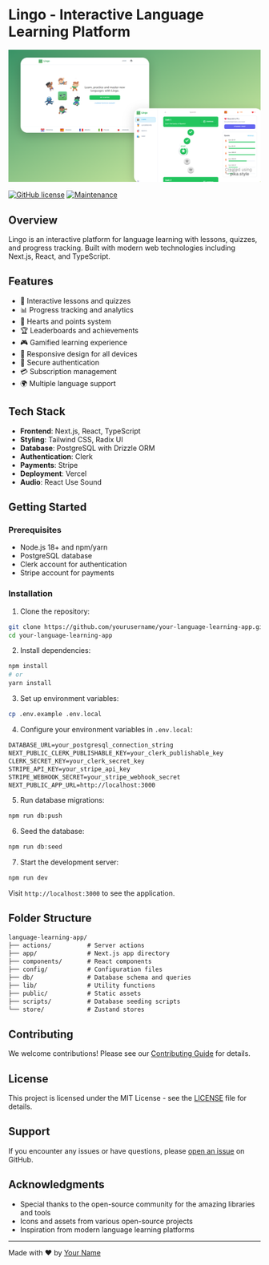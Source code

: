 # Lingo - Interactive Language Learning Platform

![Lingo - Interactive platform for language learning.](/.github/images/img_main.png "Lingo - Interactive platform for language learning.")

[![GitHub license](https://img.shields.io/badge/license-MIT-blue.svg)](https://github.com/yourusername/your-language-learning-app/blob/main/LICENSE "GitHub license")
[![Maintenance](https://img.shields.io/badge/Maintained%3F-yes-green.svg)](https://github.com/yourusername/your-language-learning-app/commits/main "Maintenance")

## Overview

Lingo is an interactive platform for language learning with lessons, quizzes, and progress tracking. Built with modern web technologies including Next.js, React, and TypeScript.

## Features

- 🎯 Interactive lessons and quizzes
- 📊 Progress tracking and analytics
- 💎 Hearts and points system
- 🏆 Leaderboards and achievements
- 🎮 Gamified learning experience
- 📱 Responsive design for all devices
- 🔐 Secure authentication
- 💳 Subscription management
- 🌍 Multiple language support

## Tech Stack

- **Frontend**: Next.js, React, TypeScript
- **Styling**: Tailwind CSS, Radix UI
- **Database**: PostgreSQL with Drizzle ORM
- **Authentication**: Clerk
- **Payments**: Stripe
- **Deployment**: Vercel
- **Audio**: React Use Sound

## Getting Started

### Prerequisites

- Node.js 18+ and npm/yarn
- PostgreSQL database
- Clerk account for authentication
- Stripe account for payments

### Installation

1. Clone the repository:
```bash
git clone https://github.com/yourusername/your-language-learning-app.git
cd your-language-learning-app
```

2. Install dependencies:
```bash
npm install
# or
yarn install
```

3. Set up environment variables:
```bash
cp .env.example .env.local
```

4. Configure your environment variables in `.env.local`:
```env
DATABASE_URL=your_postgresql_connection_string
NEXT_PUBLIC_CLERK_PUBLISHABLE_KEY=your_clerk_publishable_key
CLERK_SECRET_KEY=your_clerk_secret_key
STRIPE_API_KEY=your_stripe_api_key
STRIPE_WEBHOOK_SECRET=your_stripe_webhook_secret
NEXT_PUBLIC_APP_URL=http://localhost:3000
```

5. Run database migrations:
```bash
npm run db:push
```

6. Seed the database:
```bash
npm run db:seed
```

7. Start the development server:
```bash
npm run dev
```

Visit `http://localhost:3000` to see the application.

## Folder Structure

```
language-learning-app/
├── actions/          # Server actions
├── app/              # Next.js app directory
├── components/       # React components
├── config/           # Configuration files
├── db/               # Database schema and queries
├── lib/              # Utility functions
├── public/           # Static assets
├── scripts/          # Database seeding scripts
└── store/            # Zustand stores
```

## Contributing

We welcome contributions! Please see our [Contributing Guide](CONTRIBUTING.md) for details.

## License

This project is licensed under the MIT License - see the [LICENSE](LICENSE) file for details.

## Support

If you encounter any issues or have questions, please [open an issue](https://github.com/yourusername/your-language-learning-app/issues) on GitHub.

## Acknowledgments

- Special thanks to the open-source community for the amazing libraries and tools
- Icons and assets from various open-source projects
- Inspiration from modern language learning platforms

---

Made with ❤️ by [Your Name](https://github.com/yourusername)
